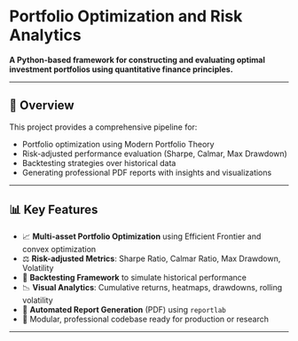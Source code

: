 # Portfolio Optimization and Risk Analytics

**A Python-based framework for constructing and evaluating optimal investment portfolios using quantitative finance principles.**

---

## 🚀 Overview

This project provides a comprehensive pipeline for:
- Portfolio optimization using Modern Portfolio Theory
- Risk-adjusted performance evaluation (Sharpe, Calmar, Max Drawdown)
- Backtesting strategies over historical data
- Generating professional PDF reports with insights and visualizations

---

## 📊 Key Features

- 📈 **Multi-asset Portfolio Optimization** using Efficient Frontier and convex optimization  
- ⚖️ **Risk-adjusted Metrics**: Sharpe Ratio, Calmar Ratio, Max Drawdown, Volatility  
- 🧪 **Backtesting Framework** to simulate historical performance  
- 📉 **Visual Analytics**: Cumulative returns, heatmaps, drawdowns, rolling volatility  
- 📄 **Automated Report Generation** (PDF) using `reportlab`  
- 🔧 Modular, professional codebase ready for production or research  

---

